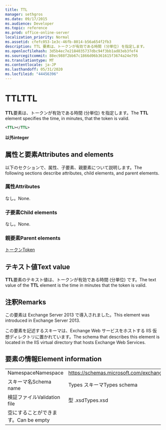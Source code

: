```yaml
---
title: TTL
manager: sethgros
ms.date: 09/17/2015
ms.audience: Developer
ms.topic: reference
ms.prod: office-online-server
localization_priority: Normal
ms.assetid: cfefc053-1e3c-46fb-8014-b56a654f2fb3
description: TTL 要素は、トークンが有効である時間 (分単位) を指定します。
ms.openlocfilehash: 3d5b4ec7e2184035737dbc94f3bb1ad83eb3fef4
ms.sourcegitcommit: 88ec988f2bb67c1866d06b361615f3674a24e795
ms.translationtype: MT
ms.contentlocale: ja-JP
ms.lasthandoff: 05/31/2020
ms.locfileid: "44456396"
---
```

# <a name="ttl"></a><span data-ttu-id="78084-103">TTL</span><span class="sxs-lookup"><span data-stu-id="78084-103">TTL</span></span>

<span data-ttu-id="78084-104">**TTL**要素は、トークンが有効である時間 (分単位) を指定します。</span><span class="sxs-lookup"><span data-stu-id="78084-104">The **TTL** element specifies the time, in minutes, that the token is valid.</span></span> 
  
```XML
<TTL></TTL>
```

 <span data-ttu-id="78084-105">**以外**</span><span class="sxs-lookup"><span data-stu-id="78084-105">**integer**</span></span>
## <a name="attributes-and-elements"></a><span data-ttu-id="78084-106">属性と要素</span><span class="sxs-lookup"><span data-stu-id="78084-106">Attributes and elements</span></span>

<span data-ttu-id="78084-107">以下のセクションで、属性、子要素、親要素について説明します。</span><span class="sxs-lookup"><span data-stu-id="78084-107">The following sections describe attributes, child elements, and parent elements.</span></span>
  
### <a name="attributes"></a><span data-ttu-id="78084-108">属性</span><span class="sxs-lookup"><span data-stu-id="78084-108">Attributes</span></span>

<span data-ttu-id="78084-109">なし。</span><span class="sxs-lookup"><span data-stu-id="78084-109">None.</span></span>
  
### <a name="child-elements"></a><span data-ttu-id="78084-110">子要素</span><span class="sxs-lookup"><span data-stu-id="78084-110">Child elements</span></span>

<span data-ttu-id="78084-111">なし。</span><span class="sxs-lookup"><span data-stu-id="78084-111">None.</span></span>
  
### <a name="parent-elements"></a><span data-ttu-id="78084-112">親要素</span><span class="sxs-lookup"><span data-stu-id="78084-112">Parent elements</span></span>

[<span data-ttu-id="78084-113">トークン</span><span class="sxs-lookup"><span data-stu-id="78084-113">Token</span></span>](token.md)
  
## <a name="text-value"></a><span data-ttu-id="78084-114">テキスト値</span><span class="sxs-lookup"><span data-stu-id="78084-114">Text value</span></span>

<span data-ttu-id="78084-115">**TTL**要素のテキスト値は、トークンが有効である時間 (分単位) です。</span><span class="sxs-lookup"><span data-stu-id="78084-115">The text value of the **TTL** element is the time in minutes that the token is valid.</span></span> 
  
## <a name="remarks"></a><span data-ttu-id="78084-116">注釈</span><span class="sxs-lookup"><span data-stu-id="78084-116">Remarks</span></span>

<span data-ttu-id="78084-117">この要素は Exchange Server 2013 で導入されました。</span><span class="sxs-lookup"><span data-stu-id="78084-117">This element was introduced in Exchange Server 2013.</span></span>
  
<span data-ttu-id="78084-118">この要素を記述するスキーマは、Exchange Web サービスをホストする IIS 仮想ディレクトリに置かれています。</span><span class="sxs-lookup"><span data-stu-id="78084-118">The schema that describes this element is located in the IIS virtual directory that hosts Exchange Web Services.</span></span>
  
## <a name="element-information"></a><span data-ttu-id="78084-119">要素の情報</span><span class="sxs-lookup"><span data-stu-id="78084-119">Element information</span></span>

|||
|:-----|:-----|
|<span data-ttu-id="78084-120">Namespace</span><span class="sxs-lookup"><span data-stu-id="78084-120">Namespace</span></span>  <br/> |https://schemas.microsoft.com/exchange/services/2006/types  <br/> |
|<span data-ttu-id="78084-121">スキーマ名</span><span class="sxs-lookup"><span data-stu-id="78084-121">Schema name</span></span>  <br/> |<span data-ttu-id="78084-122">Types スキーマ</span><span class="sxs-lookup"><span data-stu-id="78084-122">Types schema</span></span>  <br/> |
|<span data-ttu-id="78084-123">検証ファイル</span><span class="sxs-lookup"><span data-stu-id="78084-123">Validation file</span></span>  <br/> |<span data-ttu-id="78084-124">型 .xsd</span><span class="sxs-lookup"><span data-stu-id="78084-124">Types.xsd</span></span>  <br/> |
|<span data-ttu-id="78084-125">空にすることができます。</span><span class="sxs-lookup"><span data-stu-id="78084-125">Can be empty</span></span>  <br/> ||
   

